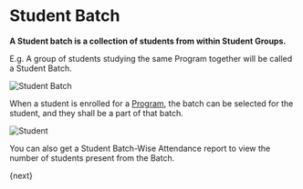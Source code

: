 <!-- add-breadcrumbs -->
# Student Batch

**A Student batch is a collection of students from within Student Groups.**

E.g. A group of students studying the same Program together will be called a Student Batch.

![Student Batch](/docs/assets/img/education/education-student-workflow.png)

When a student is enrolled for a [Program](/docs/user/manual/en/education/program), the batch can be selected for the student, and they shall be a part of that batch.

<img class="screenshot" alt="Student" src="{{docs_base_url}}/assets/img/education/student/student-batch.gif">

You can also get a Student Batch-Wise Attendance report to view the number of students present from the Batch.

{next}
